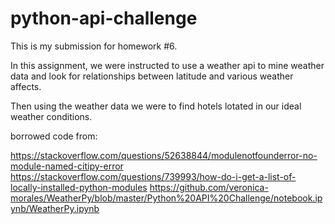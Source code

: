 # python-api-challenge

This is my submission for homework #6. 

In this assignment, we were instructed to use a weather api to mine weather data and look for relationships between latitude and various weather affects.

Then using the weather data we were to find hotels lotated in our ideal weather conditions.

borrowed code from: 

https://stackoverflow.com/questions/52638844/modulenotfounderror-no-module-named-citipy-error
https://stackoverflow.com/questions/739993/how-do-i-get-a-list-of-locally-installed-python-modules
https://github.com/veronica-morales/WeatherPy/blob/master/Python%20API%20Challenge/notebook.ipynb/WeatherPy.ipynb
